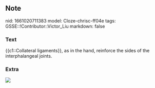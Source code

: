 ## Note
nid: 1661020711383
model: Cloze-chrisc-ff04e
tags: GSSE::!Contributor::Victor_Liu
markdown: false

### Text
{{c1::Collateral ligaments}}, as in the hand, reinforce the sides of the interphalangeal joints.

### Extra
<img src="B9781416058847000132_gr4.jpg">

